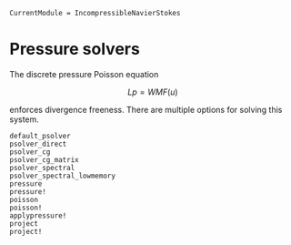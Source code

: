 ```@meta
CurrentModule = IncompressibleNavierStokes
```

# Pressure solvers

The discrete pressure Poisson equation
```math
L p = W M F(u)
```
enforces divergence freeness. There are multiple options for solving this
system.

```@docs
default_psolver
psolver_direct
psolver_cg
psolver_cg_matrix
psolver_spectral
psolver_spectral_lowmemory
pressure
pressure!
poisson
poisson!
applypressure!
project
project!
```
